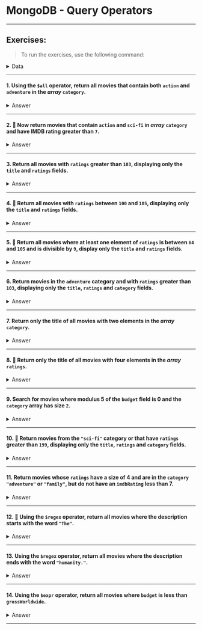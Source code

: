 # MongoDB - Query Operators

---

## Exercises:

> To run the exercises, use the following command:

<details>

<summary>Data</summary>

```sh
use cinema;
db.movies.drop();
db.movies.insertMany([
   {
     title: "Batman",
     category: [
       "action",
       "adventure"
     ],
     imdbRating: 7.7,
     budget: 35,
     grossWorldwide: 411,
     ratings: [ 85, 100, 102, 105 ],
     description: "The Dark Knight of Gotham City begins his war on crime with his first major enemy being Jack Napier, a criminal who becomes the clownishly homicidal Joker."
   },
   {
     title: "Godzilla",
     category: [
       "action",
       "adventure",
       "sci-fi"
     ],
     imdbRating: 6.6,
     budget: 160,
     grossWorldwide: 524,
     Ratings: [78, 52, 95, 102],
     description: "The world is beset by the appearance of monstrous creatures, but one of them may be the only one who can save humanity."
   },
   {
     title: "Home Alone",
     category: [
       "family",
       "comedy"
     ],
     imdbRating: 7.4,
     budget: 0,
     gross Worldwide: 476,
     ratings: [ 200, 99, 65 ],
     description: "An eight-year-old troublemaker must protect his house from him from a pair of burglars when he is accidentally left home alone by his family during Christmas vacation."
   },
   {
     title: "Matrix",
     category: [
       "sci-fi",
       "action"
     ],
     imdbRating: 8.7,
     budget: 63,
     grossWorldwide: 467,
     Ratings: [77, 92, 150, 180],
     description: "When a beautiful stranger leads computer hacker Neo to a forbidding underworld, he discovers the shocking truth--the life he knows is the elaborate deception of an evil cyber-intelligence."
   },
   {
     title: "Pulp Fiction",
     category: [
       "crime",
       "drama"
     ],
     imdbRating: 8.9,
     budget: 8,
     grossWorldwide: 213,
     ratings: [ 110, 84, 95, 90 ],
     description: "The lives of two mob hitmen, a boxer, a gangster and his wife, and a pair of diner bandits intertwine in four tales of violence and redemption."
     },
    {
      title: "Stealth",
      category: [
        "action",
        "adventure",
        "sci-fi"
      ],
      imdbRating: 5.1,
      budget: 135,
      gross Worldwide: 79,
      ratings: [ 50, 48, 39, 67 ],
      description: "Deeply ensconced in a top-secret military program, three pilots struggle to bring an artificial intelligence program under control before it initiates the next world war."
    }
]);
```

</details>

---

#### 1. Using the `$all` operator, return all movies that contain both `action` and `adventure` in the _array_ `category`.

<details>

<summary>Answer</summary>

```js
db.movies.find({
  category: {
    $all: ["action", "adventure"],
  },
});
```

</details>

---

#### 2. 🚀 Now return movies that contain `action` and `sci-fi` in _array_ `category` and have **IMDB** rating greater than `7`.

<details>

<summary>Answer</summary>

```js
db.movies.find({
  category: {
    $all: ["action", "sci-fi"],
  },
  imdbRating: {
    $gt: 7,
  },
});
```

</details>

---

#### 3. Return all movies with `ratings` greater than `103`, displaying only the `title` and `ratings` fields.

<details>

<summary>Answer</summary>

```js
db.movies.find(
   {
     ratings: {
       $elemMatch: {
         $gt: 103,

       },
     },
     {
       title: 1,
       ratings: 1,
       _id: 0,
     }
   }
)
```

</details>

---

#### 4. 🚀 Return all movies with `ratings` between `100` and `105`, displaying only the `title` and `ratings` fields.

<details>

<summary>Answer</summary>

```js
db.movies.find(
  {
    ratings: {
      $elemMatch: {
        $gte: 100,
        $lte: 105,
      },
    },
  },
  {
    title: 1,
    ratings: 1,
    _id: 0,
  }
);
```

</details>

---

#### 5. 🚀 Return all movies where at least one element of `ratings` is between `64` and `105` and is divisible by `9`, display only the `title` and `ratings` fields.

<details>

<summary>Answer</summary>

```js
db.movies.find(
  {
    ratings: {
      $elemMatch: {
        $gte: 64,
        $lte: 105,
        $mod: [9, 0],
      },
    },
  },
  {
    title: 1,
    ratings: 1,
    _id: 0,
  }
);
```

</details>

---

#### 6. Return movies in the `adventure` category and with `ratings` greater than `103`, displaying only the `title`, `ratings` and `category` fields.

<details>

<summary>Answer</summary>

```js
db.movies.find(
  {
    category: "adventure",
    ratings: {
      $elemMatch: {
        $gt: 103,
      },
    },
  },
  {
    title: 1,
    ratings: 1,
    category: 1,
    _id: 0,
  }
);
```

</details>

---

#### 7. Return only the title of all movies with two elements in the _array_ `category`.

<details>

<summary>Answer</summary>

```js
db.movies.find(
  {
    category: {
      $size: 2,
    },
  },
  {
    title: 1,
    _id: 0,
  }
);
```

</details>

---

#### 8. 🚀 Return only the title of all movies with four elements in the _array_ `ratings`.

<details>

<summary>Answer</summary>

```js
db.movies.find(
  {
    ratings: {
      $size: 4,
    },
  },
  {
    title: 1,
    _id: 0,
  }
);
```

</details>

---

#### 9. Search for movies where modulus 5 of the `budget` field is 0 and the `category` array has size `2`.

<details>

<summary>Answer</summary>

```js
db.movies.find({
  budget: {
    $mod: [5, 0],
  },
  category: {
    $size: 2,
  },
});
```

</details>

---

#### 10. 🚀 Return movies from the `"sci-fi"` category or that have `ratings` greater than `199`, displaying only the `title`, `ratings` and `category` fields.

<details>

<summary>Answer</summary>

```js
db.movies.find(
  {
    $or: [
      {
        category: "sci-fi",
      },
      {
        ratings: {
          $elemMatch: {
            $gt: 199,
          },
        },
      },
    ],
  },
  {
    title: 1,
    ratings: 1,
    category: 1,
    _id: 0,
  }
);
```

</details>

---

#### 11. Return movies whose `ratings` have a size of 4 and are in the `category` `"adventure"` or `"family"`, but do not have an `imdbRating` less than 7.

<details>

<summary>Answer</summary>

```js
db.movies.find({
  ratings: {
    $size: 4,
  },
  category: {
    $in: ["adventure", "family"],
  },
  imdbRating: {
    $not: {
      $lt: 7,
    },
  },
});
```

</details>

---

#### 12. 🚀 Using the `$regex` operator, return all movies where the description starts with the word `"The"`.

<details>

<summary>Answer</summary>

```js
db.movies.find({
  description: {
    $regex: /^The/,
  },
});
```

</details>

---

#### 13. Using the `$regex` operator, return all movies where the description ends with the word `"humanity."`.

<details>

<summary>Answer</summary>

```js
db.movies.find({
  description: {
    $regex: /humanity.$/,
  },
});
```

</details>

---

#### 14. Using the `$expr` operator, return all movies where `budget` is less than `grossWorldwide`.

<details>

<summary>Answer</summary>

```js
db.movies.find({
  $expr: {
    $lt: ["$budget", "$grossWorldwide"],
  },
});
```

</details>

---

